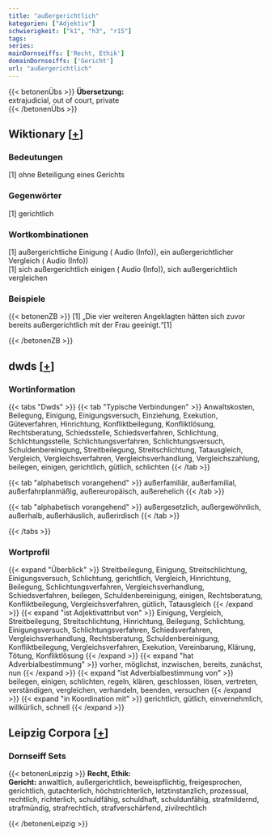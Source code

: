 ```yaml
---
title: "außergerichtlich"
kategorien: ["Adjektiv"]
schwierigkeit: ["k1", "h3", "r15"]
tags:
series:
mainDornseiffs: ['Recht, Ethik']
domainDornseiffs: ['Gericht']
url: "außergerichtlich"
---
```


{{< betonenÜbs >}}
**Übersetzung:**  
extrajudicial, out of court, private  
{{< /betonenÜbs >}}

## Wiktionary [[+](https://de.wiktionary.org/wiki/außergerichtlich)]

### Bedeutungen
[1] ohne Beteiligung eines Gerichts  

### Gegenwörter
[1] gerichtlich  

### Wortkombinationen
[1] außergerichtliche Einigung ( Audio (Info)), ein außergerichtlicher Vergleich ( Audio (Info))  
[1] sich außergerichtlich einigen ( Audio (Info)), sich außergerichtlich vergleichen  

### Beispiele
{{< betonenZB >}}
[1] „Die vier weiteren Angeklagten hätten sich zuvor bereits außergerichtlich mit der Frau geeinigt.“[1]  

{{< /betonenZB >}}


## dwds [[+](https://www.dwds.de/wb/außergerichtlich)]

### Wortinformation
{{< tabs "Dwds" >}}
{{< tab "Typische Verbindungen" >}}
Anwaltskosten, Beilegung, Einigung, Einigungsversuch, Einziehung, Exekution, Güteverfahren, Hinrichtung, Konfliktbeilegung, Konfliktlösung, Rechtsberatung, Schiedsstelle, Schiedsverfahren, Schlichtung, Schlichtungsstelle, Schlichtungsverfahren, Schlichtungsversuch, Schuldenbereinigung, Streitbeilegung, Streitschlichtung, Tatausgleich, Vergleich, Vergleichsverfahren, Vergleichsverhandlung, Vergleichszahlung, beilegen, einigen, gerichtlich, gütlich, schlichten
{{< /tab >}}

{{< tab "alphabetisch vorangehend" >}}
außerfamiliär, außerfamilial, außerfahrplanmäßig, außereuropäisch, außerehelich
{{< /tab >}}

{{< tab "alphabetisch vorangehend" >}}
außergesetzlich, außergewöhnlich, außerhalb, außerhäuslich, außerirdisch
{{< /tab >}}

{{< /tabs >}}

### Wortprofil
{{< expand "Überblick" >}} Streitbeilegung, Einigung, Streitschlichtung, Einigungsversuch, Schlichtung, gerichtlich, Vergleich, Hinrichtung, Beilegung, Schlichtungsverfahren, Vergleichsverhandlung, Schiedsverfahren, beilegen, Schuldenbereinigung, einigen, Rechtsberatung, Konfliktbeilegung, Vergleichsverfahren, gütlich, Tatausgleich {{< /expand >}}
{{< expand "ist Adjektivattribut von" >}} Einigung, Vergleich, Streitbeilegung, Streitschlichtung, Hinrichtung, Beilegung, Schlichtung, Einigungsversuch, Schlichtungsverfahren, Schiedsverfahren, Vergleichsverhandlung, Rechtsberatung, Schuldenbereinigung, Konfliktbeilegung, Vergleichsverfahren, Exekution, Vereinbarung, Klärung, Tötung, Konfliktlösung {{< /expand >}}
{{< expand "hat Adverbialbestimmung" >}} vorher, möglichst, inzwischen, bereits, zunächst, nun {{< /expand >}}
{{< expand "ist Adverbialbestimmung von" >}} beilegen, einigen, schlichten, regeln, klären, geschlossen, lösen, vertreten, verständigen, vergleichen, verhandeln, beenden, versuchen {{< /expand >}}
{{< expand "in Koordination mit" >}} gerichtlich, gütlich, einvernehmlich, willkürlich, schnell {{< /expand >}}

## Leipzig Corpora [[+](https://corpora.uni-leipzig.de/en/res?word=außergerichtlich&corpusId=deu_newscrawl-public_2018)]

### Dornseiff Sets
{{< betonenLeipzig >}}
**Recht, Ethik:**  
**Gericht:** anwaltlich, außergerichtlich, beweispflichtig, freigesprochen, gerichtlich, gutachterlich, höchstrichterlich, letztinstanzlich, prozessual, rechtlich, richterlich, schuldfähig, schuldhaft, schuldunfähig, strafmildernd, strafmündig, strafrechtlich, strafverschärfend, zivilrechtlich  

{{< /betonenLeipzig >}}
